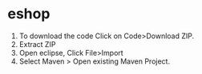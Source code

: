 # eshop
1. To download the code Click on Code>Download ZIP.
2. Extract ZIP
3. Open eclipse, Click File>Import
4. Select Maven > Open existing Maven Project.
